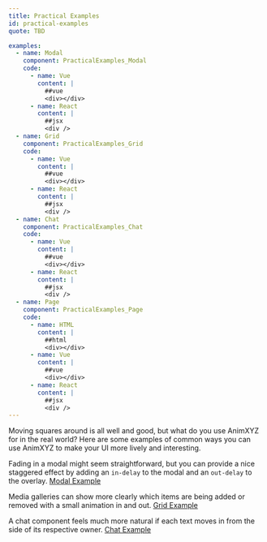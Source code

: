 ```yaml
---
title: Practical Examples
id: practical-examples
quote: TBD

examples:
  - name: Modal
    component: PracticalExamples_Modal
    code:
      - name: Vue
        content: |
          ##vue
          <div></div>
      - name: React
        content: |
          ##jsx
          <div />
  - name: Grid
    component: PracticalExamples_Grid
    code:
      - name: Vue
        content: |
          ##vue
          <div></div>
      - name: React
        content: |
          ##jsx
          <div />
  - name: Chat
    component: PracticalExamples_Chat
    code:
      - name: Vue
        content: |
          ##vue
          <div></div>
      - name: React
        content: |
          ##jsx
          <div />
  - name: Page
    component: PracticalExamples_Page
    code:
      - name: HTML
        content: |
          ##html
          <div></div>
      - name: Vue
        content: |
          ##vue
          <div></div>
      - name: React
        content: |
          ##jsx
          <div />
---
```


Moving squares around is all well and good, but what do you use AnimXYZ for in the real world? Here are some examples of common ways you can use AnimXYZ to make your UI more lively and interesting.

Fading in a modal might seem straightforward, but you can provide a nice staggered effect by adding an `in-delay` to the modal and an `out-delay` to the overlay.
[Modal Example](?tab=examples&example=Modal#practical-examples)

Media galleries can show more clearly which items are being added or removed with a small animation in and out. [Grid Example](?tab=examples&example=Grid#practical-examples)

A chat component feels much more natural if each text moves in from the side of its respective owner. [Chat Example](?tab=examples&example=Chat#practical-examples)